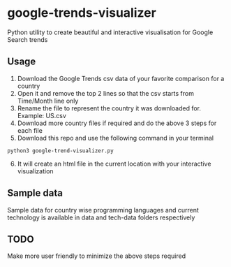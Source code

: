 # google-trends-visualizer
Python utility to create beautiful and interactive visualisation for Google Search trends

## Usage
1. Download the Google Trends csv data of your favorite comparison for a country
2. Open it and remove the top 2 lines so that the csv starts from Time/Month line only
3. Rename the file to represent the country it was downloaded for. Example: US.csv
4. Download more country files if required and do the above 3 steps for each file
5. Download this repo and use the following command in your terminal 

```
python3 google-trend-visualizer.py
```

6. It will create an html file in the current location with your interactive visualization


## Sample data
Sample data for country wise programming languages and current technology is available in data and tech-data folders respectively



## TODO
Make more user friendly to minimize the above steps required
